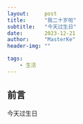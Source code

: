 ```yaml
---
layout:     post
title:      "我二十岁啦"
subtitle:   "今天过生日"
date:       2023-12-21
author:     "MasterKe"
header-img: ""

tags:
    - 生活
---
```


## 前言

今天过生日